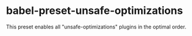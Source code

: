 # babel-preset-unsafe-optimizations

This preset enables all "unsafe-optimizations" plugins in the optimal order.
